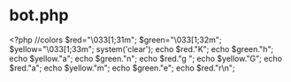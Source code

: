 # bot.php
&lt;?php //colors                                                   $red="\033[1;31m"; $green="\033[1;32m"; $yellow="\033[1;33m";                                                                                                 system('clear');                                                                                                       echo $red."K";                                             echo $green."h"; echo $yellow."a";                                          echo $green."n";                                           echo $red."g "; echo $yellow."G";                                          echo $red."a";                                             echo $yellow."m";                                          echo $green."e";                                           echo $red."r\n";
